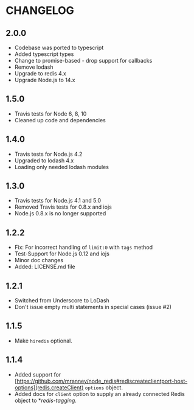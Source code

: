 # CHANGELOG

## 2.0.0

* Codebase was ported to typescript
* Added typescript types
* Change to promise-based - drop support for callbacks
* Remove lodash
* Upgrade to redis 4.x
* Upgrade Node.js to 14.x

## 1.5.0

* Travis tests for Node 6, 8, 10
* Cleaned up code and dependencies

## 1.4.0

* Travis tests for Node.js 4.2
* Upgraded to lodash 4.x
* Loading only needed lodash modules

## 1.3.0

* Travis tests for Node.js 4.1 and 5.0
* Removed Travis tests for 0.8.x and iojs
* Node.js 0.8.x is no longer supported

## 1.2.2

* Fix: For incorrect handling of `limit:0` with `tags` method
* Test-Support for Node.js 0.12 and iojs
* Minor doc changes
* Added: LICENSE.md file

## 1.2.1

* Switched from Underscore to LoDash
* Don't issue empty multi statements in special cases (issue #2)

## 1.1.5

* Make `hiredis` optional.

## 1.1.4

* Added support for [https://github.com/mranney/node_redis#rediscreateclientport-host-options](redis.createClient) `options` object.
* Added docs for `client` option to supply an already connected Redis object to **redis-tagging*.
